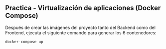 ## Practica - Virtualización de aplicaciones (Docker Compose)

Después de crear las imágenes del proyecto tanto del Backend como del Frontend, ejecuta el siguiente comando para generar los 6 contenedores:

```bash
docker-compose up